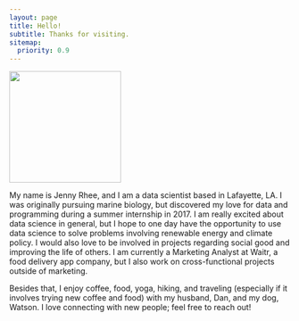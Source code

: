 ```yaml
---
layout: page
title: Hello!
subtitle: Thanks for visiting.
sitemap:
  priority: 0.9
---
```

<img src="{{ '/assets/img/mypic.jpg' | prepend: site.baseurl }}" id="about-img" height="200px" width="200px">

<div id="describe-text">
	<p>My name is Jenny Rhee, and I am a data scientist based in Lafayette, LA. I was originally pursuing marine biology, but discovered my love for data and programming during a summer internship in 2017. I am really excited about data science in general, but I hope to one day have the opportunity to use data science to solve problems involving renewable energy and climate policy. I would also love to be involved in projects regarding social good and improving the life of others. I am currently a Marketing Analyst at Waitr, a food delivery app company, but I also work on cross-functional projects outside of marketing.</p>
  <p>Besides that, I enjoy coffee, food, yoga, hiking, and traveling (especially if it involves trying new coffee and food) with my husband, Dan, and my dog, Watson. I love connecting with new people; feel free to reach out!</p>
</div>
